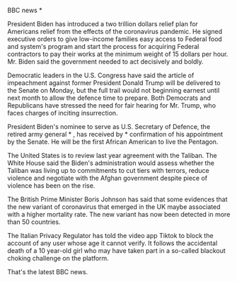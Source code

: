 BBC news *

President Biden has introduced a two trillion dollars relief plan for Americans relief from the effects of the coronavirus pandemic. He signed executive orders to give low-income families easy access to Federal food and system's program and start the process for acquiring Federal contractors to pay their works at the minimum weight of 15 dollars per hour. Mr. Biden said the government needed to act decisively and boldly.

Democratic leaders in the U.S. Congress have said the article of impeachment against former President Donald Trump will be delivered to the Senate on Monday, but the full trail would not beginning earnest until next month to allow the defence time to prepare. Both Democrats and Republicans have stressed the need for fair hearing for Mr. Trump, who faces charges of inciting insurrection.

President Biden's nominee to serve as U.S. Secretary of Defence, the retired army general * , has received by * confirmation of his appointment by the Senate. He will be the first African American to live the Pentagon.

The United States is to review last year agreement with the Taliban. The White House said the Biden's administration would assess whether the Taliban was living up to commitments to cut tiers with terrors, reduce violence and negotiate with the Afghan government despite piece of violence has been on the rise.

The British Prime Minister Boris Johnson has said that some evidences that the new variant of coronavirus that emerged in the UK maybe associated with a higher mortality rate. The new variant has now been detected in more than 50 countries.

The Italian Privacy Regulator has told the video app Tiktok to block the account of any user whose age it cannot verify. It follows the accidental death of a 10 year-old girl who may have taken part in a so-called blackout choking challenge on the platform.

That's the latest BBC news.
